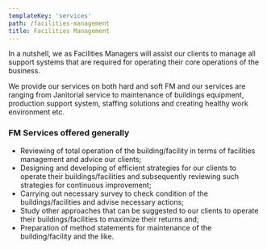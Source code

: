```yaml
---
templateKey: 'services'
path: /facilities-management
title: Facilities Management
---
```


In a nutshell, we as Facilities Managers will assist our clients to manage all support systems that are required for operating their core operations of the business.

We provide our services on both hard and soft FM and our services are ranging from Janitorial service to maintenance of buildings equipment, production support system, staffing solutions and creating healthy work environment etc.

### FM Services offered generally

- Reviewing of total operation of the building/facility in terms of facilities management and advice our clients;
- Designing and developing of efficient strategies for our clients to operate their buildings/facilities and subsequently reviewing such strategies for continuous improvement;
- Carrying out necessary survey to check condition of the buildings/facilities and advise necessary actions;
- Study other approaches that can be suggested to our clients to operate their buildings/facilities to maximize their returns and;
- Preparation of method statements for maintenance of the building/facility and the like.
